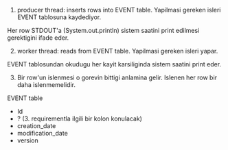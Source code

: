 1. producer thread: inserts rows into EVENT table. Yapilmasi gereken isleri EVENT tablosuna kaydediyor.

Her row STDOUT'a (System.out.println) sistem saatini print edilmesi gerektigini ifade eder.


2. worker thread: reads from EVENT table. Yapilmasi gereken isleri yapar.

EVENT tablosundan okudugu her kayit karsiliginda sistem saatini print eder.

3. Bir row'un islenmesi o gorevin bittigi anlamina gelir. Islenen her row bir daha islenmemelidir. 



EVENT table
- Id
- ? (3. requirementla ilgili bir kolon konulacak)
- creation_date
- modification_date
- version 